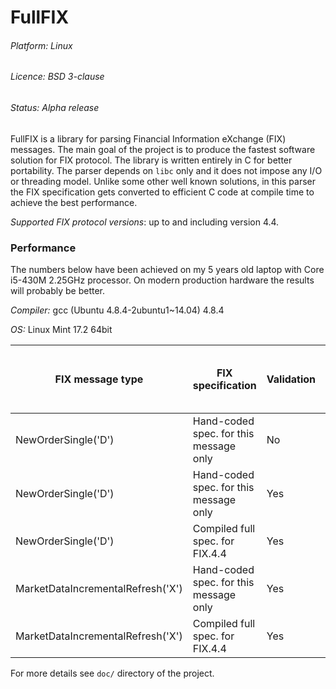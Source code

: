 # FullFIX

###### Platform: Linux

###### Licence: BSD 3-clause

###### Status: Alpha release

FullFIX is a library for parsing Financial Information eXchange (FIX) messages.
The main goal of the project is to produce the fastest software solution for FIX protocol.
The library is written entirely in C for better portability.
The parser depends on `libc` only and it does not impose any I/O or threading model.
Unlike some other well known solutions, in this parser the FIX specification
gets converted to efficient C code at compile time to achieve the best performance.

_Supported FIX protocol versions_: up to and including version 4.4.

### Performance

The numbers below have been achieved on my 5 years old laptop with Core i5-430M 2.25GHz processor.
On modern production hardware the results will probably be better.

_Compiler:_ gcc (Ubuntu 4.8.4-2ubuntu1~14.04) 4.8.4

_OS:_ Linux Mint 17.2 64bit

FIX message type                  | FIX specification                        | Validation | Average time to parse one message
----------------------------------|------------------------------------------|------------|--------------------------------------------------
NewOrderSingle('D')               | Hand-coded spec. for this message only   | No         | 0.328 µs/msg
NewOrderSingle('D')               | Hand-coded spec. for this message only   | Yes        | 0.561 µs/msg
NewOrderSingle('D')               | Compiled full spec. for FIX.4.4          | Yes        | 0.734 µs/msg
MarketDataIncrementalRefresh('X') | Hand-coded spec. for this message only   | Yes        | 1.280 µs/msg
MarketDataIncrementalRefresh('X') | Compiled full spec. for FIX.4.4          | Yes        | 1.418 µs/msg

For more details see `doc/` directory of the project.
